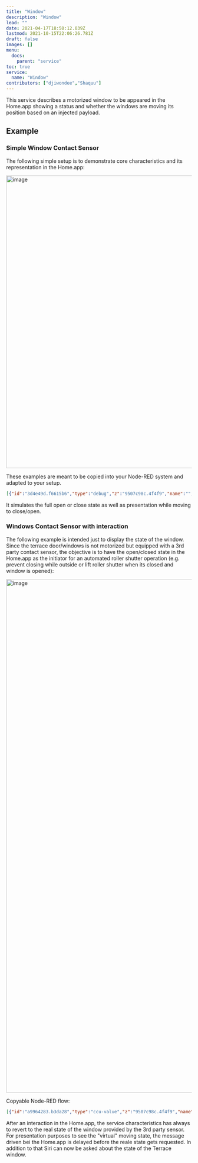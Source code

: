 ```yaml
---
title: "Window"
description: "Window"
lead: ""
date: 2021-04-17T18:50:12.039Z
lastmod: 2021-10-15T22:06:26.781Z
draft: false
images: []
menu:
  docs:
    parent: "service"
toc: true
service:
  name: "Window"
contributors: ["djiwondee","Shaquu"]
---
```


This service describes a motorized window to be appeared in the Home.app showing a status and whether the windows are moving its position based on an injected payload.

## Example

### Simple Window Contact Sensor

The following simple setup is to demonstrate core characteristics and its representation in the Home.app:

<img width="791" alt="image" src="https://user-images.githubusercontent.com/37173958/59024470-3fc3c080-8852-11e9-991b-30696d02253d.png">

These examples are meant to be copied into your Node-RED system and adapted to your setup.

```json
[{"id":"3d4e49d.f6615b6","type":"debug","z":"9507c98c.4f4f9","name":"","active":true,"tosidebar":true,"console":false,"tostatus":false,"complete":"false","x":930,"y":480,"wires":[]},{"id":"c4ea5eb2.8ea768","type":"homekit-service","z":"9507c98c.4f4f9","isParent":true,"bridge":"90fc07e3.c93f68","parentService":"","name":"Terrace Door","serviceName":"Window","topic":"","filter":false,"manufacturer":"Default Manufacturer","model":"Default Model","serialNo":"Default Serial Number","characteristicProperties":"{\n    \"CurrentPosition\" :\n    {\n        \"minValue\":0,\n        \"maxValue\":100\n    },\n    \"TargetPosition\" :\n    {\n        \"minValue\":0,\n        \"maxValue\":100\n    },\n    \"PositionState\" :\n    {\n        \"validValues\": [0,1,2]\n    }\n}","x":730,"y":480,"wires":[["3d4e49d.f6615b6"]]},{"id":"2b02704f.d19cd8","type":"inject","z":"9507c98c.4f4f9","name":"Fully Closed","topic":"","payload":"{\"CurrentPosition\":0,\"TargetPosition\":0,\"PositionState\":2}","payloadType":"json","repeat":"","crontab":"","once":false,"onceDelay":0.1,"x":370,"y":400,"wires":[["c4ea5eb2.8ea768"]]},{"id":"8d2e31fd.cc131","type":"inject","z":"9507c98c.4f4f9","name":"Full Opened","topic":"","payload":"{\"CurrentPosition\":100,\"TargetPosition\":100,\"PositionState\":2}","payloadType":"json","repeat":"","crontab":"","once":false,"onceDelay":0.1,"x":370,"y":520,"wires":[["c4ea5eb2.8ea768"]]},{"id":"99f537b0.170d58","type":"inject","z":"9507c98c.4f4f9","name":"Move to Open","topic":"","payload":"{\"CurrentPosition\":30,\"TargetPosition\":100,\"PositionState\":1}","payloadType":"json","repeat":"","crontab":"","once":false,"onceDelay":0.1,"x":370,"y":460,"wires":[["c4ea5eb2.8ea768"]]},{"id":"1cbdc891.e275df","type":"inject","z":"9507c98c.4f4f9","name":"Move to Close","topic":"","payload":"{\"CurrentPosition\":75,\"TargetPosition\":0,\"PositionState\":0}","payloadType":"json","repeat":"","crontab":"","once":false,"onceDelay":0.1,"x":380,"y":580,"wires":[["c4ea5eb2.8ea768"]]},{"id":"90fc07e3.c93f68","type":"homekit-bridge","z":"","bridgeName":"RedMatic-Homekit-Bridge-01","pinCode":"111-22-333","port":"","allowInsecureRequest":false,"manufacturer":"Default Manufacturer","model":"Default Model","serialNo":"Default Serial Number","customMdnsConfig":false,"mdnsMulticast":true,"mdnsInterface":"","mdnsPort":"","mdnsIp":"","mdnsTtl":"","mdnsLoopback":true,"mdnsReuseAddr":true}]
```

It simulates the full open or close state as well as presentation while moving to close/open.

### Windows Contact Sensor with interaction

The following example is intended just to display the state of the window. Since the terrace door/windows is not motorized but equipped with a 3rd party contact sensor, the objective is to have the open/closed state in the Home.app as the initiator for an automated roller shutter operation (e.g. prevent closing while outside or lift roller shutter when its closed and window is opened):

<img width="1388" alt="image" src="https://user-images.githubusercontent.com/37173958/59026674-50c30080-8857-11e9-8058-61202932d75c.png">

Copyable Node-RED flow:

```json
[{"id":"a9964283.b3da28","type":"ccu-value","z":"9507c98c.4f4f9","name":"Terrassentür Kontakt","iface":"HmIP-RF","channel":"0000DA498BD08E:1","datapoint":"STATE","mode":"","start":true,"change":true,"cache":false,"queue":false,"on":0,"onType":"undefined","ramp":0,"rampType":"undefined","working":false,"ccuConfig":"38263145.35ea0e","topic":"${CCU}/${Interface}/${channel}/${datapoint}","x":140,"y":360,"wires":[["5ec5c10f.f98af"]]},{"id":"c4ea5eb2.8ea768","type":"homekit-service","z":"9507c98c.4f4f9","isParent":true,"bridge":"90fc07e3.c93f68","parentService":"","name":"Terrace Door","serviceName":"Window","topic":"","filter":false,"manufacturer":"Default Manufacturer","model":"Default Model","serialNo":"Default Serial Number","characteristicProperties":"{\n    \"CurrentPosition\" :\n    {\n        \"minValue\":0,\n        \"maxValue\":100\n    },\n    \"TargetPosition\" :\n    {\n        \"minValue\":0,\n        \"maxValue\":100\n    },\n    \"PositionState\" :\n    {\n        \"validValues\": [0,1,2]\n    }\n}","x":910,"y":220,"wires":[["c9cf566e.b05da"]]},{"id":"5ec5c10f.f98af","type":"switch","z":"9507c98c.4f4f9","name":"Route msg based on state","property":"payload","propertyType":"msg","rules":[{"t":"eq","v":"0","vt":"num"},{"t":"eq","v":"1","vt":"num"},{"t":"else"}],"checkall":"true","repair":false,"outputs":3,"x":420,"y":360,"wires":[["118f6dc4.b5bbca"],["b400dad5.fd2dd8"],[]]},{"id":"118f6dc4.b5bbca","type":"change","z":"9507c98c.4f4f9","name":"HkMsg Window Closed","rules":[{"t":"set","p":"payload","pt":"msg","to":"{\"CurrentPosition\":0,\"TargetPosition\":0,\"PositionState\":2}","tot":"json"}],"action":"","property":"","from":"","to":"","reg":false,"x":690,"y":180,"wires":[["c4ea5eb2.8ea768"]]},{"id":"b400dad5.fd2dd8","type":"change","z":"9507c98c.4f4f9","name":"HkMsg Window Open","rules":[{"t":"set","p":"payload","pt":"msg","to":"{\"CurrentPosition\":100,\"TargetPosition\":100,\"PositionState\":2}","tot":"json"}],"action":"","property":"","from":"","to":"","reg":false,"x":680,"y":220,"wires":[["c4ea5eb2.8ea768"]]},{"id":"6d406a1c.b9cf44","type":"delay","z":"9507c98c.4f4f9","name":"Delay 1 sec","pauseType":"delay","timeout":"1","timeoutUnits":"seconds","rate":"1","nbRateUnits":"1","rateUnits":"second","randomFirst":"1","randomLast":"5","randomUnits":"seconds","drop":false,"x":910,"y":280,"wires":[["646dcc59.845ca4"]]},{"id":"565475f.e48f18c","type":"ccu-get-value","z":"9507c98c.4f4f9","name":"Get real state value","ccuConfig":"38263145.35ea0e","iface":"HmIP-RF","channel":"0000DA498BD08E:1 HMIP-SWDO 0000DA498BD08E:1","sysvar":"Alarmmeldungen","sysvarProperty":"value","datapoint":"STATE","datapointProperty":"value","setProp":"payload","setPropType":"msg","x":930,"y":360,"wires":[["5ec5c10f.f98af"]]},{"id":"e086f87d.7698e","type":"comment","z":"9507c98c.4f4f9","name":"Only Home.app initated messages passed through","info":"","x":1210,"y":180,"wires":[]},{"id":"c9cf566e.b05da","type":"switch","z":"9507c98c.4f4f9","name":"Check hap.context","property":"hap.context","propertyType":"msg","rules":[{"t":"nnull"},{"t":"else"}],"checkall":"true","repair":false,"outputs":2,"x":1110,"y":220,"wires":[["6d406a1c.b9cf44"],[]],"info":"make sure only Home.app initaited messages gets passed through"},{"id":"646dcc59.845ca4","type":"change","z":"9507c98c.4f4f9","name":"Inject real state quuery","rules":[{"t":"set","p":"payload","pt":"msg","to":"true","tot":"bool"}],"action":"","property":"","from":"","to":"","reg":false,"x":1120,"y":280,"wires":[["565475f.e48f18c"]]},{"id":"38263145.35ea0e","type":"ccu-connection","z":"","name":"localhost","host":"localhost","regaEnabled":true,"bcrfEnabled":true,"iprfEnabled":true,"virtEnabled":true,"bcwiEnabled":false,"cuxdEnabled":false,"regaPoll":true,"regaInterval":"30","rpcPingTimeout":"60","rpcInitAddress":"127.0.0.1","rpcServerHost":"127.0.0.1","rpcBinPort":"2047","rpcXmlPort":"2048"},{"id":"90fc07e3.c93f68","type":"homekit-bridge","z":"","bridgeName":"RedMatic-Homekit-Bridge-01","pinCode":"111-22-333","port":"","allowInsecureRequest":false,"manufacturer":"Default Manufacturer","model":"Default Model","serialNo":"Default Serial Number","customMdnsConfig":false,"mdnsMulticast":true,"mdnsInterface":"","mdnsPort":"","mdnsIp":"","mdnsTtl":"","mdnsLoopback":true,"mdnsReuseAddr":true}]
```

After an interaction in the Home.app, the service characteristics has always to revert to the real state of the window provided by the 3rd party sensor. For presentation purposes to see the "virtual" moving state, the message driven bei the Home.app is delayed before the reale state gets requested. In addition to that Siri can now be asked about the state of the Terrace window.
